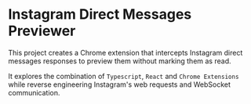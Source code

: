 # Instagram Direct Messages Previewer

This project creates a Chrome extension that intercepts Instagram direct messages responses to preview them without marking them as read.

It explores the combination of `Typescript`, `React` and `Chrome Extensions` while reverse engineering Instagram's web requests and WebSocket communication.
